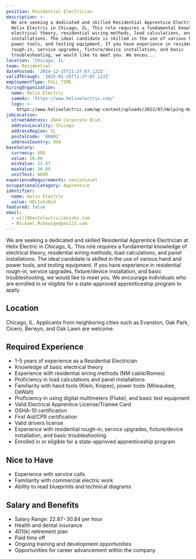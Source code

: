 ```yaml
---
position: Residential Electrician
description: >-
  We are seeking a dedicated and skilled Residential Apprentice Electrician at
  Helix Electric in Chicago, IL. This role requires a fundamental knowledge of
  electrical theory, residential wiring methods, load calculations, and panel
  installations. The ideal candidate is skilled in the use of various hand and
  power tools, and testing equipment. If you have experience in residential
  rough-in, service upgrades, fixture/device installation, and basic
  troubleshooting, we would like to meet you. We encou...
location: 'Chicago, IL'
team: Residential
datePosted: '2024-12-25T11:37:07.122Z'
validThrough: '2025-01-25T11:37:07.122Z'
employmentType: FULL_TIME
hiringOrganization:
  name: Helix Electric
  sameAs: 'https://www.helixelectric.com/'
  logo: >-
    https://www.helixelectric.com/wp-content/uploads/2022/07/Helping-Hands-Logo_Blue-e1656694113799.jpg
jobLocation:
  streetAddress: 2644 Corporate Blvd.
  addressLocality: Chicago
  addressRegion: IL
  postalCode: '60601'
  addressCountry: USA
baseSalary:
  currency: USD
  value: 26.86
  minValue: 22.87
  maxValue: 30.84
  unitText: HOUR
experienceRequirements: seniorLevel
occupationalCategory: Apprentice
identifier:
  name: Helix Electric
  value: HELIutx0id
featured: false
email:
  - will@bestelectricianjobs.com
  - Michael.Mckeaige@pes123.com
---
```




We are seeking a dedicated and skilled Residential Apprentice Electrician at Helix Electric in Chicago, IL. This role requires a fundamental knowledge of electrical theory, residential wiring methods, load calculations, and panel installations. The ideal candidate is skilled in the use of various hand and power tools, and testing equipment. If you have experience in residential rough-in, service upgrades, fixture/device installation, and basic troubleshooting, we would like to meet you. We encourage individuals who are enrolled in or eligible for a state-approved apprenticeship program to apply.

## Location

Chicago, IL. Applicants from neighboring cities such as Evanston, Oak Park, Cicero, Berwyn, and Oak Lawn are welcome.

## Required Experience

- 1-5 years of experience as a Residential Electrician
- Knowledge of basic electrical theory
- Experience with residential wiring methods (NM cable/Romex)
- Proficiency in load calculations and panel installations
- Familiarity with hand tools (Klein, Knipex), power tools (Milwaukee, DeWalt)
- Proficiency in using digital multimeters (Fluke), and basic test equipment
- Valid Electrical Apprentice License/Trainee Card
- OSHA-10 certification
- First Aid/CPR certification
- Valid drivers license
- Experience with residential rough-in, service upgrades, fixture/device installation, and basic troubleshooting
- Enrolled in or eligible for a state-approved apprenticeship program

## Nice to Have 

- Experience with service calls 
- Familiarity with commercial electric work
- Ability to read blueprints and technical diagrams

## Salary and Benefits

- Salary Range: $22.87-$30.84 per hour
- Health and dental insurance
- 401(k) retirement plan
- Paid time off
- Ongoing training and development opportunities
- Opportunities for career advancement within the company